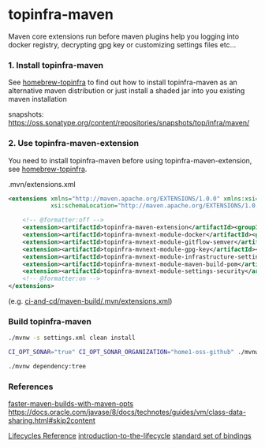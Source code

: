 # topinfra-maven

Maven core extensions run before maven plugins help you logging into docker registry, decrypting gpg key 
or customizing settings files etc...


### 1. Install topinfra-maven

See [homebrew-topinfra](https://github.com/ci-and-cd/homebrew-topinfra) to find out 
how to install topinfra-maven as an alternative maven distribution or just install a shaded jar into you existing maven installation

snapshots: https://oss.sonatype.org/content/repositories/snapshots/top/infra/maven/


### 2. Use topinfra-maven-extension

You need to install topinfra-maven before using topinfra-maven-extension, 
see [homebrew-topinfra](https://github.com/ci-and-cd/homebrew-topinfra).

.mvn/extensions.xml
```xml
<extensions xmlns="http://maven.apache.org/EXTENSIONS/1.0.0" xmlns:xsi="http://www.w3.org/2001/XMLSchema-instance"
            xsi:schemaLocation="http://maven.apache.org/EXTENSIONS/1.0.0 http://maven.apache.org/xsd/core-extensions-1.0.0.xsd">

    <!-- @formatter:off -->
    <extension><artifactId>topinfra-maven-extension</artifactId><groupId>top.infra.maven</groupId><version>1.0.0</version></extension>
    <extension><artifactId>topinfra-mvnext-module-docker</artifactId><groupId>top.infra.maven</groupId><version>1.0.0</version></extension>
    <extension><artifactId>topinfra-mvnext-module-gitflow-semver</artifactId><groupId>top.infra.maven</groupId><version>1.0.0</version></extension>
    <extension><artifactId>topinfra-mvnext-module-gpg-key</artifactId><groupId>top.infra.maven</groupId><version>1.0.0</version></extension>
    <extension><artifactId>topinfra-mvnext-module-infrastructure-settings</artifactId><groupId>top.infra.maven</groupId><version>1.0.0</version></extension>
    <extension><artifactId>topinfra-mvnext-module-maven-build-pom</artifactId><groupId>top.infra.maven</groupId><version>1.0.0</version></extension>
    <extension><artifactId>topinfra-mvnext-module-settings-security</artifactId><groupId>top.infra.maven</groupId><version>1.0.0</version></extension>
    <!-- @formatter:on -->
</extensions>
```

(e.g. [ci-and-cd/maven-build/.mvn/extensions.xml](https://github.com/ci-and-cd/maven-build/blob/develop/.mvn/extensions.xml))


### Build topinfra-maven

```bash
./mvnw -s settings.xml clean install

CI_OPT_SONAR="true" CI_OPT_SONAR_ORGANIZATION="home1-oss-github" ./mvnw -Dgpg.executable=gpg -Dgpg.loopback=true -s settings.xml clean deploy

./mvnw dependency:tree
```


### References

[faster-maven-builds-with-maven-opts](https://medium.com/@john_freeman/faster-maven-builds-with-maven-opts-822cdc82fa85)
https://docs.oracle.com/javase/8/docs/technotes/guides/vm/class-data-sharing.html#skip2content

[Lifecycles Reference](https://maven.apache.org/ref/3.6.1/maven-core/lifecycles.html)
[introduction-to-the-lifecycle](https://maven.apache.org/guides/introduction/introduction-to-the-lifecycle.html)
[standard set of bindings](https://maven.apache.org/ref/3.6.1/maven-core/default-bindings.html)
